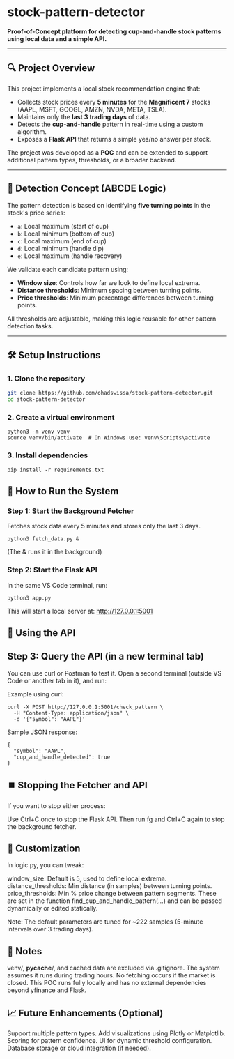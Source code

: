 # stock-pattern-detector

**Proof-of-Concept platform for detecting cup-and-handle stock patterns using local data and a simple API.**

---

## 🔍 Project Overview

This project implements a local stock recommendation engine that:
- Collects stock prices every **5 minutes** for the **Magnificent 7** stocks (AAPL, MSFT, GOOGL, AMZN, NVDA, META, TSLA).
- Maintains only the **last 3 trading days** of data.
- Detects the **cup-and-handle** pattern in real-time using a custom algorithm.
- Exposes a **Flask API** that returns a simple yes/no answer per stock.

The project was developed as a **POC** and can be extended to support additional pattern types, thresholds, or a broader backend.

---

## 🧠 Detection Concept (ABCDE Logic)

The pattern detection is based on identifying **five turning points** in the stock's price series:

- `a`: Local maximum (start of cup)
- `b`: Local minimum (bottom of cup)
- `c`: Local maximum (end of cup)
- `d`: Local minimum (handle dip)
- `e`: Local maximum (handle recovery)

We validate each candidate pattern using:
- **Window size**: Controls how far we look to define local extrema.
- **Distance thresholds**: Minimum spacing between turning points.
- **Price thresholds**: Minimum percentage differences between turning points.

All thresholds are adjustable, making this logic reusable for other pattern detection tasks.

---

## 🛠️ Setup Instructions

### 1. Clone the repository
```bash
git clone https://github.com/ohadswissa/stock-pattern-detector.git
cd stock-pattern-detector
```
### 2. Create a virtual environment
```
python3 -m venv venv
source venv/bin/activate  # On Windows use: venv\Scripts\activate
```
### 3. Install dependencies
```
pip install -r requirements.txt
```
## 🚀 How to Run the System

### Step 1: Start the Background Fetcher
Fetches stock data every 5 minutes and stores only the last 3 days.
```
python3 fetch_data.py &
```
(The & runs it in the background)

### Step 2: Start the Flask API
In the same VS Code terminal, run:
```
python3 app.py
```
This will start a local server at: http://127.0.0.1:5001

## 📡 Using the API
## Step 3: Query the API (in a new terminal tab)
You can use curl or Postman to test it.
Open a second terminal (outside VS Code or another tab in it), and run:

Example using curl:
```
curl -X POST http://127.0.0.1:5001/check_pattern \
  -H "Content-Type: application/json" \
  -d '{"symbol": "AAPL"}'
```
Sample JSON response:
```
{
  "symbol": "AAPL",
  "cup_and_handle_detected": true
}
```
## ⏹️ Stopping the Fetcher and API
If you want to stop either process:

Use Ctrl+C once to stop the Flask API.
Then run fg and Ctrl+C again to stop the background fetcher.

## 🔧 Customization

In logic.py, you can tweak:

window_size: Default is 5, used to define local extrema.
distance_thresholds: Min distance (in samples) between turning points.
price_thresholds: Min % price change between pattern segments.
These are set in the function find_cup_and_handle_pattern(...) and can be passed dynamically or edited statically.

Note: The default parameters are tuned for ~222 samples (5-minute intervals over 3 trading days).

## 🧼 Notes

venv/, __pycache__/, and cached data are excluded via .gitignore.
The system assumes it runs during trading hours. No fetching occurs if the market is closed.
This POC runs fully locally and has no external dependencies beyond yfinance and Flask.

## 📈 Future Enhancements (Optional)

Support multiple pattern types.
Add visualizations using Plotly or Matplotlib.
Scoring for pattern confidence.
UI for dynamic threshold configuration.
Database storage or cloud integration (if needed).
